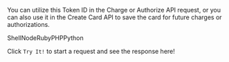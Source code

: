 You can utilize this Token ID in the Charge or Authorize API request, or you can also use it in the Create Card API to save the card for future charges or authorizations.

ShellNodeRubyPHPPython

Click `Try It!` to start a request and see the response here!